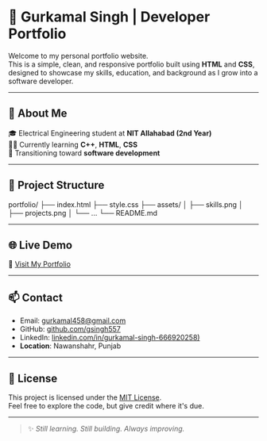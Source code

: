 # 💼 Gurkamal Singh | Developer Portfolio

Welcome to my personal portfolio website.  
This is a simple, clean, and responsive portfolio built using **HTML** and **CSS**, designed to showcase my skills, education, and background as I grow into a software developer.

---

## 📌 About Me

🎓 Electrical Engineering student at **NIT Allahabad (2nd Year)**  
👨‍💻 Currently learning **C++**, **HTML**, **CSS**  
🚀 Transitioning toward **software development**

---

## 📁 Project Structure
portfolio/
├── index.html
├── style.css
├── assets/
│ ├── skills.png
│ ├── projects.png
│ └── ...
└── README.md


---

## 🌐 Live Demo

🔗 [Visit My Portfolio](https://gsingh557.github.io/Portfolio/)

---

## 📫 Contact

- Email: gurkamal458@gmail.com  
- GitHub: [github.com/gsingh557](https://gsingh557.github.io/Portfolio/)  
- LinkedIn: [linkedin.com/in/gurkamal-singh-666920258)](https://www.linkedin.com/in/gurkamal-singh-666920258)  
- **Location**: Nawanshahr, Punjab

---

## 📜 License

This project is licensed under the [MIT License](LICENSE).  
Feel free to explore the code, but give credit where it's due.

---

> ✨ *Still learning. Still building. Always improving.*

